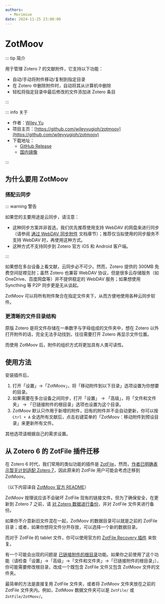 ```yaml
---
authors:
  - Morimiue
date: 2024-11-25 23:00:00
---
```


# ZotMoov

::: tip 简介

用于管理 Zotero 7 的文献附件，它支持以下功能：

- 自动/手动将附件移动/复制到指定目录
- 在 Zotero 中删除附件时，自动将其从计算机中删除
- 轻松将指定目录中最后修改的文件添加进 Zotero 条目

:::

::: info 关于

- 作者：[Wiley Yu](https://github.com/wileyyugioh)
- 项目主页：[https://github.com/wileyyugioh/zotmoov](https://github.com/wileyyugioh/zotmoov)
- 下载地址：
  - [GitHub Release](https://github.com/wileyyugioh/zotmoov/releases/latest)
  - [国内镜像](https://zotero-chinese.com/plugins/#search=zotmoov)

:::

## 为什么要用 ZotMoov

### 搭配云同步

::: warning 警告

如果您的主要用途是云同步，请注意：

- 这种同步方案并非首选，我们优先推荐使用支持 WebDAV 的网盘来进行同步（请参阅 [通过 WebDAV 同步附件](https://zotero-chinese.com/user-guide/sync#通过-webdav-同步附件) 文档章节）；推荐仅当拟使用的同步服务不支持 WebDAV 时，再使用这种方式。
- 这种方式不支持同步到 Zotero 官方 iOS 和 Android 客户端。

:::

如果想在多台设备上看文献，云同步必不可少。然而，Zotero 提供的 300MB 免费空间捉襟见肘；虽然 Zotero 也兼容 WebDAV 协议，但是很多云存储服务（如 OneDrive、百度网盘等）并不提供稳定的 WebDAV 服务；如果想使用 Syncthing 等 P2P 同步更是无从谈起。

ZotMoov 可以将所有附件聚合在指定文件夹下，从而方便地使用各种云同步软件。

### 更清晰的文件目录结构

原版 Zotero 是将文件存储在一串数字与字母组成的文件夹中，想在 Zotero 以外打开附件的话，完全无法手动找到，往往需要打开 Zotero 再显示文件位置。

而使用 ZotMoov 后，附件的组织方式将更加具有人类可读性。

## 使用方法

安装插件后，

1. 打开「设置」->「ZotMoov」，将「移动附件到以下目录」选项设置为你想要的目录。
2. 如果需要在多台设备之间同步，打开「设置」 -> 「高级」，将「文件和文件夹」 -> 「已链接附件的根目录」选项也设置为这个目录。
3. ZotMoov 默认只作用于新增的附件，旧有的附件并不会自动更新，你可以按 `Ctrl + A` 全选所有文献后，点击右键菜单的「ZotMoov：移动附件到预设目录」来更新所有文件。

其他选项请根据自己的需求设置。

## 从 Zotero 6 的 ZotFile 插件迁移

在 Zotero 6 时代，我们常用的类似功能的插件是 [ZotFile](https://github.com/jlegewie/zotfile)，然而，[作者已明确表示暂无计划适配 Zotero 7](https://github.com/jlegewie/zotfile/issues/655#issuecomment-1595364307)，因此原来的 ZotFile 用户可能会考虑迁移到 ZotMoov。

（以下内容译自 [ZotMoov 官方 README](https://github.com/wileyyugioh/zotmoov#migrating-from-zotfile)）

ZotMoov 按理说应该不会破坏 ZotFile 现有的链接文件。但为了确保安全，在更新到 Zotero 7 之前，请 [对 Zotero 数据进行备份](https://www.zotero.org/support/zotero_data#backing_up_your_zotero_data)，并对 ZotFile 文件夹进行备份。

如果你不介意新旧文件混在一起，ZotMoov 的数据目录可以就是之前的 ZotFile 目录；或者，如果你想将文件分开存放，可以选择一个新的数据目录。

而对于 ZotFile 的 tablet 文件，你可以使用官方的 [ZotFile Recovery 插件](https://github.com/jlegewie/ZotFile-Recovery) 来恢复。

有一个可能会出现的问题是 [已链接附件的根目录](https://www.zotero.org/support/preferences/advanced#linked_attachment_base_directory)功能。如果你之前使用了这个功能（请检查「设置」->「高级」->「文件和文件夹」->「已链接附件的根目录」），你可能需要修改根目录，改成一个既包含 ZotFile 文件又包含 ZotMoov 文件的文件夹。

最简单的方法是直接复用 ZotFile 文件夹，或者将 ZotMoov 文件夹放在之前的 ZotFile 文件夹内。例如，ZotMoov 数据文件夹可以是 `ZotFile/` 或 `ZotFile/ZotMoov/`。
